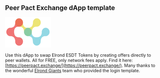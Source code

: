 ## Peer Pact Exchange dApp template 

<img id="pic128540" width="150" height="100" 
src="/public/logos/LOGO_HD_Img.png" >
 
Use this dApp to swap Elrond ESDT Tokens by creating offers directly to peer wallets. All for FREE, only network fees apply. Find it here: [https://peerpact.exchange/](https://peerpact.exchange/). 
Many thanks to the wonderful <a href="https://elrondgiants.com/">Elrond Giants</a> team who provided the login template. 

